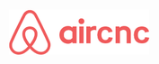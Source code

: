 <h1 align="center">
    <img alt="Aircnc" title="#Aircnc" src=".github/logo.png" width="250px" />
</h1>
